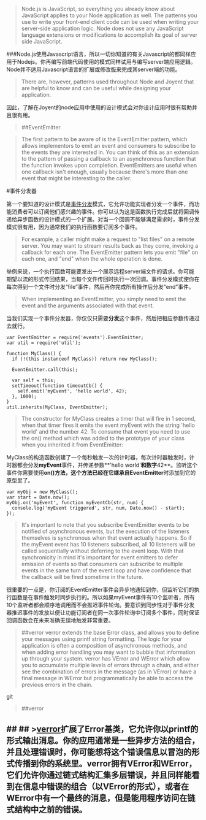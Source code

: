 >Node.js is JavaScript, so everything you already know about JavaScript applies to your Node application as well. The patterns you use to write your front-end client code can be used when writing your server-side application logic. Node does not use any JavaScript language extensions or modifications to accomplish its goal of server side JavaScript.

###Node.js使用Javascript语言，所以一切你知道的有关Javascript的都同样应用于Nodejs。你再编写前端代码使用的模式同样试用与编写server端应用逻辑。Node并不适用Javascript语言的扩展或修改版来完成其server端的功能。

>There are, however, patterns used throughout Node and Joyent that are helpful to know and can be useful while designing your application.

因此，了解在Joyent的node应用中使用的设计模式会对你设计应用时很有帮助并且很有用。




>##EventEmitter

>The first pattern to be aware of is the EventEmitter pattern, which allows implementors to emit an event and consumers to subscribe to the events they are interested in. You can think of this as an extension to the pattern of passing a callback to an asynchronous function that the function invokes upon completion. EventEmitters are useful when one callback isn't enough, usually because there's more than one event that might be interesting to the caller.

#事件分发器


第一个要知道的设计模式是[事件分发](https://nodejs.org/api/events.html#events_class_events_eventemitter)模式，它允许功能实现者分发一个事件，而功能消费者可以订阅他们感兴趣的事件。你可以认为这是函数执行完成后就将回调传递给异步函数的设计模式的一个扩展。对当一个回调不能够满足需求时，事件分发模式很有用，因为通常我们的执行函数要订阅多个事件。

>For example, a caller might make a request to "list files" on a remote server. You may want to stream results back as they come, invoking a callback for each one. The EventEmitter pattern lets you emit "file" on each one, and "end" when the whole operation is done.

举例来说，一个执行函数可能要发出一个展示远程server端文件的请求。你可能期望以流的形式传回结果，当每个文件传回时执行一次回调。事件分发模式使你在每次得到一个文件时分发“file”事件，然后再你完成所有操作后分发“end”事件。

>When implementing an EventEmitter, you simply need to emit the event and the arguments associated with that event.

当我们实现一个事件分发器，你仅仅只需要**分发**这个事件，然后把相应参数传递过去就行。

```
var EventEmitter = require('events').EventEmitter;
var util = require('util');

function MyClass() {
  if (!(this instanceof MyClass)) return new MyClass();

  EventEmitter.call(this);

  var self = this;
  setTimeout(function timeoutCb() {
    self.emit('myEvent', 'hello world', 42);
  }, 1000);
}
util.inherits(MyClass, EventEmitter);
```

>The constructor for MyClass creates a timer that will fire in 1 second, when that timer fires it emits the event myEvent with the string 'hello world' and the number 42. To consume that event you need to use the on() method which was added to the prototype of your class when you inherited it from EventEmitter:

MyClass的构造函数创建了一个每秒触发一次的计时器，每次计时器触发时，计时器都会分发**myEvent**事件，并传递参数**'hello world'**和数字**42**。监听这个事件你需要使用**on()**方法，这个方法已经在它继承自**EventEmitter**时添加到它的原型里了。

```
var myObj = new MyClass();
var start = Date.now();
myObj.on('myEvent', function myEventCb(str, num) {
  console.log('myEvent triggered', str, num, Date.now() - start);
});
```
>It's important to note that you subscribe EventEmitter events to be notified of asynchronous events, but the execution of the listeners themselves is synchronous when that event actually happens. So if the myEvent event has 10 listeners subscribed, all 10 listeners will be called sequentially without deferring to the event loop. With that synchronicity in mind it's important for event emitters to defer emission of events so that consumers can subscribe to multiple events in the same turn of the event loop and have confidence that the callback will be fired sometime in the future.

很重要的一点是，你订阅的EventEmitter事件会异步地通知到你，但监听它们的执行函数是在事件触发时同步执行的。所以如果myEvent事件有10个监听者，所有10个监听者都会顺序地调用而不会推迟事件轮询。要意识到同步性对于事件分发器推迟事件的发放以便让功能订阅者在同一次事件轮询中订阅多个事件，同时保证回调函数会在未来准确无误地触发非常重要。

>##verror
verror extends the base Error class, and allows you to define your messages using printf string formatting. The logic for your application is often a composition of asynchronous methods, and when adding error handling you may want to bubble that information up through your system. verror has VError and WError which allow you to accumulate multiple levels of errors through a chain, and either see the combination of errors in the message (as in VError) or have a final message in WError but programmatically be able to access the previous errors in the chain.

git 
>##verror
## ## ## >[verror](https://npmjs.org/package/verror)扩展了Error基类，它允许你以**printf**的形式输出消息。你的应用通常是一些异步方法的组合，并且处理错误时，你可能想将这个错误信息以冒泡的形式传播到你的系统里。**verror**拥有**VError**和**WError**，它们允许你通过链式结构汇集多层错误，并且同样能看到在信息中错误的组合（以**VError**的形式），或者在**WError**中有一个最终的消息，但是能用程序访问在链式结构中之前的错误。

